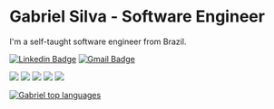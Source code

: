 # Gabriel Silva - Software Engineer


I'm a self-taught software engineer from Brazil.



[![Linkedin Badge](https://img.shields.io/badge/-Gabriel%20Silva-282828?style=flat-square&logo=Linkedin&logoColor=white&link=https://www.linkedin.com/in/gabriels5g/)](https://www.linkedin.com/in/gabriels5g/) 
[![Gmail Badge](https://img.shields.io/badge/-gabrielspxls@gmail.com-282828?style=flat-square&logo=Gmail&logoColor=white&link=mailto:gabrielspxls@gmail.com)](mailto:gabrielspxls@gmail.com)
<div>
    <img src="https://img.shields.io/badge/AWS-%23FF9900.svg?style=for-the-badge&logo=amazon-aws&logoColor=white"/>
    <img src="https://img.shields.io/badge/java-%23ED8B00.svg?style=for-the-badge&logo=openjdk&logoColor=white"/>
    <img src="https://img.shields.io/badge/typescript-%23007ACC.svg?style=for-the-badge&logo=typescript&logoColor=white"/>
    <img src="https://img.shields.io/badge/react-%2320232a.svg?style=for-the-badge&logo=react&logoColor=%2361DAFB"/>
    <img src="https://img.shields.io/badge/Next-black?style=for-the-badge&logo=next.js&logoColor=white"/>
</div>

[![Gabriel top languages](https://github-readme-stats.vercel.app/api/top-langs/?username=gabriels5g&theme=dark)](https://github.com/anuraghazra/github-readme-stats)

